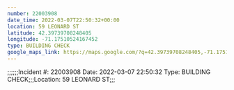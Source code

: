 ```yaml
---
number: 22003908
date_time: 2022-03-07T22:50:32+00:00
location: 59 LEONARD ST
latitude: 42.39739708248405
longitude: -71.17510524167452
type: BUILDING CHECK
google_maps_link: https://maps.google.com/?q=42.39739708248405,-71.17510524167452
---
```


;;;;;;Incident #: 22003908   Date: 2022-03-07 22:50:32   Type: BUILDING CHECK;;;Location: 59 LEONARD ST;;;
